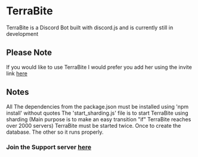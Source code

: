 # TerraBite
 TerraBite is a Discord Bot built with discord.js and is currently still in development
 
## Please Note
 If you would like to use TerraBite I would prefer you add her using the invite link [here](https://discordapp.com/oauth2/authorize?client_id=321909965201604611&scope=bot&permissions=2146958463)
 
## Notes
 All The dependencies from the package.json must be installed using 'npm install' without quotes
 The 'start_sharding.js' file is to start TerraBite using sharding (Main purpose is to make an easy transition "if" TerraBite reaches over 2000 servers)
TerraBite must be started twice. Once to create the database. The other so it runs properly.

### Join the Support server [here](https://discord.gg/yBTUR)
